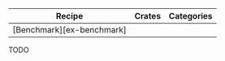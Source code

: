 | Recipe | Crates | Categories |
|--------|--------|------------|
| [Benchmark][ex-benchmark] |  |  |

<div class="hidden">
TODO
</div>
